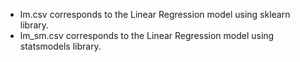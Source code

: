 * lm.csv corresponds to the Linear Regression model using sklearn library.
* lm_sm.csv corresponds to the Linear Regression model using statsmodels library.
